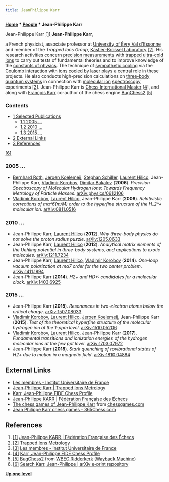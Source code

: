 ```yaml
---
title: JeanPhilippe Karr
---
```

**[Home](Home "Home") \* [People](People "People") \* Jean-Philippe Karr**



 [](http://www.echecs.asso.fr/FichehautNiveau.aspx?Ref=4480) Jean-Philippe Karr <a id="cite-note-1" href="#cite-ref-1">[1]</a> 
**Jean-Philippe Karr**,  

a French physicist, associate professor at [University of Évry Val d'Essonne](https://en.wikipedia.org/wiki/University_of_%C3%89vry_Val_d%27Essonne) and member of the *Trapped Ions Group*, [Kastler–Brossel Laboratory](https://en.wikipedia.org/wiki/Kastler%E2%80%93Brossel_Laboratory) <a id="cite-note-2" href="#cite-ref-2">[2]</a>. 
His research activities concern [precision measurements](https://en.wikipedia.org/wiki/Accuracy_and_precision) with [trapped ultra-cold ions](https://en.wikipedia.org/wiki/Ultracold_atom) to carry out tests of fundamental theories and to improve knowledge of the [constants of physics](https://en.wikipedia.org/wiki/Physical_constant). 
The technique of [sympathetic cooling](https://en.wikipedia.org/wiki/Sympathetic_cooling) via the [Coulomb interaction](https://en.wikipedia.org/wiki/Coulomb%27s_law) with [ions](https://en.wikipedia.org/wiki/Ion) [cooled by laser](https://en.wikipedia.org/wiki/Laser_cooling) plays a central role in these projects. 
He also conducts high-precision calculations on [three-body](https://en.wikipedia.org/wiki/Three-body_problem) [quantum systems](https://en.wikipedia.org/wiki/Quantum_system) in connection with [molecular ion](https://en.wikipedia.org/wiki/Polyatomic_ion) [spectroscopy](https://en.wikipedia.org/wiki/Spectroscopy) experiments <a id="cite-note-3" href="#cite-ref-3">[3]</a>.
Jean-Philippe Karr is [Chess International Master](https://en.wikipedia.org/wiki/FIDE_titles#International_Master_.28IM.29) <a id="cite-note-4" href="#cite-ref-4">[4]</a>, 
and along with [François Karr](Fran%C3%A7ois_Karr "François Karr") co-author of the chess engine [BugChess2](BugChess_FR#BugChess2 "BugChess FR") <a id="cite-note-5" href="#cite-ref-5">[5]</a>.



### Contents


* [1 Selected Publications](#selected-publications)
	+ [1.1 2005 ...](#2005-...)
	+ [1.2 2010 ...](#2010-...)
	+ [1.3 2015 ...](#2015-...)
* [2 External Links](#external-links)
* [3 References](#references)






<a id="cite-note-6" href="#cite-ref-6">[6]</a>



### 2005 ...


* [Bernhard Roth](https://en.wikipedia.org/wiki/Bernhard_W._Roth), [Jeroen Koelemeij](https://scholar.google.nl/citations?user=hKApNbYAAAAJ&hl=en), [Stephan Schiller](https://scholar.google.de/citations?user=5uZ1eBAAAAAJ&hl=en), [Laurent Hilico](http://www.lkb.upmc.fr/iontrap/laurent-hilico/), Jean-Philippe Karr, [Vladimir Korobov](https://scholar.google.com/citations?user=wIULWJAAAAAJ&hl=en), [Dimitar Bakalov](https://www.researchgate.net/profile/Dimitar_Bakalov) (**2006**). *Precision Spectroscopy of Molecular Hydrogen Ions: Towards Frequency Metrology of Particle Masses*. [arXiv:physics/0612106](https://arxiv.org/abs/physics/0612106)
* [Vladimir Korobov](https://scholar.google.com/citations?user=wIULWJAAAAAJ&hl=en), [Laurent Hilico](http://www.lkb.upmc.fr/iontrap/laurent-hilico/), Jean-Philippe Karr (**2008**). *Relativistic corrections of mα^6(m/M) order to the hyperfine structure of the H\_2^+ molecular ion*. [arXiv:0811.0516](https://arxiv.org/abs/0811.0516)


### 2010 ...


* Jean-Philippe Karr, [Laurent Hilico](http://www.lkb.upmc.fr/iontrap/laurent-hilico/) (**2012**). *Why three-body physics do not solve the proton radius puzzle*. [arXiv:1205.0633](https://arxiv.org/abs/1205.0633)
* Jean-Philippe Karr, [Laurent Hilico](http://www.lkb.upmc.fr/iontrap/laurent-hilico/) (**2012**). *Analytical matrix elements of the Uehling potential in three-body systems, and applications to exotic molecules*. [arXiv:1211.7234](https://arxiv.org/abs/1211.7234)
* Jean-Philippe Karr, [Laurent Hilico](http://www.lkb.upmc.fr/iontrap/laurent-hilico/), [Vladimir Korobov](https://scholar.google.com/citations?user=wIULWJAAAAAJ&hl=en) (**2014**). *One-loop vacuum polarization at mα7 order for the two center problem*. [arXiv:1411.1894](https://arxiv.org/abs/1411.1894)
* Jean-Philippe Karr (**2014**). *H2+ and HD+: candidates for a molecular clock*. [arXiv:1403.6925](https://arxiv.org/abs/1403.6925)


### 2015 ...


* Jean-Philippe Karr (**2015**). *Resonances in two-electron atoms below the critical charge*. [arXiv:1507.08033](https://arxiv.org/abs/1507.08033)
* [Vladimir Korobov](https://scholar.google.com/citations?user=wIULWJAAAAAJ&hl=en), [Laurent Hilico](http://www.lkb.upmc.fr/iontrap/laurent-hilico/), [Jeroen Koelemeij](https://scholar.google.nl/citations?user=hKApNbYAAAAJ&hl=en), Jean-Philippe Karr (**2015**). *Test of the theoretical hyperfine structure of the molecular hydrogen ion at the 1-ppm level*. [arXiv:1510.05206](https://arxiv.org/abs/1510.05206)
* [Vladimir Korobov](https://scholar.google.com/citations?user=wIULWJAAAAAJ&hl=en), [Laurent Hilico](http://www.lkb.upmc.fr/iontrap/laurent-hilico/), Jean-Philippe Karr (**2017**). *Fundamental transitions and ionization energies of the hydrogen molecular ions at the few ppt level*. [arXiv:1703.07972](https://arxiv.org/abs/1703.07972)
* Jean-Philippe Karr (**2018**). *Stark quenching of rovibrational states of H2+ due to motion in a magnetic field*. [arXiv:1810.04884](https://arxiv.org/abs/1810.04884)


## External Links


* [Les membres - Institut Universitaire de France](http://www.iufrance.fr/les-membres-de-liuf/membre/743-jean-philippe-karr.html)
* [Jean-Philippe Karr | Trapped Ions Metrology](http://www.lkb.upmc.fr/iontrap/jean-philippe-karr/)
* [Karr, Jean-Philippe FIDE Chess Profile](http://ratings.fide.com/card.phtml?event=612227)
* [Jean-Philippe KARR | Fédération Française des Échecs](http://www.echecs.asso.fr/FichehautNiveau.aspx?Ref=4480)
* [The chess games of Jean-Philippe Karr](https://www.chessgames.com/player/jean-philippe_karr.html) from [chessgames.com](http://www.chessgames.com/index.html)
* [Jean Philippe Karr chess games - 365Chess.com](https://www.365chess.com/players/Jean_Philippe_Karr)


## References


1. <a id="cite-ref-1" href="#cite-note-1">[1]</a> [Jean-Philippe KARR | Fédération Française des Échecs](http://www.echecs.asso.fr/FichehautNiveau.aspx?Ref=4480)
2. <a id="cite-ref-2" href="#cite-note-2">[2]</a> [Trapped Ions Metrology](http://www.lkb.upmc.fr/iontrap/)
3. <a id="cite-ref-3" href="#cite-note-3">[3]</a> [Les membres - Institut Universitaire de France](http://www.iufrance.fr/les-membres-de-liuf/membre/743-jean-philippe-karr.html)
4. <a id="cite-ref-4" href="#cite-note-4">[4]</a> [Karr, Jean-Philippe FIDE Chess Profile](http://ratings.fide.com/card.phtml?event=612227)
5. <a id="cite-ref-5" href="#cite-note-5">[5]</a> [BugChess2](https://web.archive.org/web/20120104192417/http://wbec-ridderkerk.nl/html/details1/BugChess2.html) from [WBEC Ridderkerk](WBEC "WBEC") ([Wayback Machine](https://en.wikipedia.org/wiki/Wayback_Machine))
6. <a id="cite-ref-6" href="#cite-note-6">[6]</a> [Search Karr, Jean-Philippe | arXiv e-print repository](https://arxiv.org/search/physics?query=Karr%2C++Jean-Philippe&searchtype=author&abstracts=show&order=-announced_date_first&size=50)

**[Up one level](People "People")**







 

